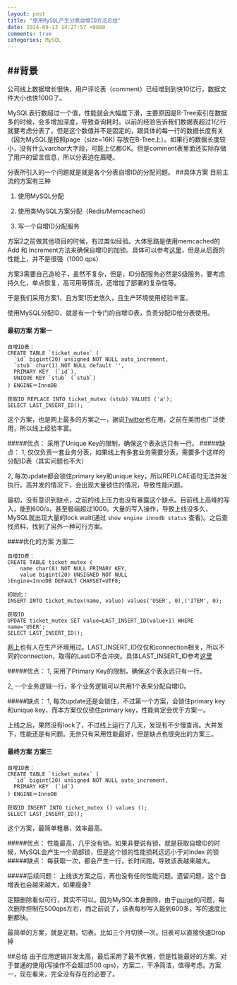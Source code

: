 ```yaml
---
layout: post
title: "使用MySQL产生分表自增ID方法总结"
date: 2014-09-13 14:27:57 +0800
comments: true
categories: MySQL
---
```


##背景
-------------
公司线上数据增长很快，用户评论表（comment）已经增到到快10亿行，数据文件大小也快100G了。

MySQL表行数超过一个值，性能就会大幅度下滑，主要原因是B-Tree索引在数据多的时候，会多增加深度，导致查询耗时。以前的经验告诉我们数据表超过1亿行就要考虑分表了。但是这个数值并不是固定的，跟具体的每一行的数据长度有关（因为MySQL是按照page（size=16K) 存放在B-Tree上）。如果行的数据长度较小，没有什么varchar大字段，可能上亿都OK。但是comment表里面还实际存储了用户的留言信息，所以分表迫在眉睫。

分表所引入的一个问题就是就是各个分表自增ID的分配问题。
##具体方案
目前主流的方案有三种

1. 使用MySQL分配

2. 使用类MySQL方案分配（Redis/Memcached）

3. 写一个自增ID分配服务

方案2之前做其他项目的时候，有过类似经验。大体思路是使用memcached的Add 和 Increment方法来确保自增ID的加锁。具体可以参考[这里](http://abhinavsingh.com/blog/2009/12/how-to-use-locks-for-assuring-atomic-operation-in-memcached/)，但是从后面的性能上，并不是很强（1000 qps）

方案3需要自己造轮子，虽然不复杂，但是，ID分配服务必然是S级服务，要考虑持久化，单点恢复，高可用等情况，还增加了部署的复杂性等。

于是我们采用方案1，且方案1历史悠久，且生产环境使用经验丰富。
<!--more-->
使用MySQL分配ID，就是有一个专门的自增ID表，负责分配ID给分表使用。

#### 最初方案 方案一
``` mysql
自增ID表：
CREATE TABLE `ticket_mutex` (
  `id` bigint(20) unsigned NOT NULL auto_increment,
  `stub` char(1) NOT NULL default '',
  PRIMARY KEY  (`id`),
  UNIQUE KEY `stub` (`stub`)
) ENGINE＝InnoDB

获取ID REPLACE INTO ticket_mutex (stub) VALUES ('a');
SELECT LAST_INSERT_ID();
```
这个方案，也是网上最多的方案之一，据说[Twitter](http://code.flickr.net/2010/02/08/ticket-servers-distributed-unique-primary-keys-on-the-cheap/)也在用，之前在美团也广泛使用，所以线上经验丰富。

#####优点：
采用了Unique Key的限制，确保这个表永远只有一行。
#####缺点：
1, 仅仅负责一套业务分表，如果线上有多套业务需要分表，需要多个这样的分配ID表（其实问题也不大）

2, 每次update都会锁住primary key和unique key，所以REPLCAE语句无法并发执行。高并发的情况下，会出现大量锁住的情况，导致性能问题。

最初，没有意识到缺点，之前的线上压力也没有暴露这个缺点。目前线上高峰的写入，能到600/s，甚至极端超过1000。大量的写入操作，导致上线没多久，MySQL就出现大量的lock wait(通过 `show engine innodb status` 查看)。之后查找资料，找到了另外一种可行方案。

####优化的方案 方案二
``` mysql
自增ID表：
CREATE TABLE ticket_mutex (
    name char(8) NOT NULL PRIMARY KEY,
    value bigint(20) UNSIGNED NOT NULL
)Engine=InnoDB DEFAULT CHARSET=UTF8;

初始化：
INSERT INTO ticket_mutex(name, value) values('USER', 0),('ITEM', 0);

获取ID
UPDATE ticket_mutex SET value=LAST_INSERT_ID(value+1) WHERE name='USER';
SELECT LAST_INSERT_ID();
```
[网上](http://www.cnblogs.com/obullxl/archive/2011/06/24/mysql-last-insert-id.html)也有人在生产环境用过。LAST_INSERT_ID仅仅和connection相关，所以不同的connection，取得的LastID不会冲突。具体LAST_INSERT_ID参考[这里](http://dev.mysql.com/doc/refman/5.5/en/information-functions.html#function_last-insert-id)

#####优点：
 1, 采用了Primary Key的限制，确保这个表永远只有一行。
 
 2, 一个业务逻辑一行，多个业务逻辑可以共用1个表来分配自增ID。

#####缺点：
 1,  每次update还是会锁住，不过第一个方案，会锁住primary key和unique key，而本方案仅仅锁住primary key，性能肯定会优于方案一。

上线之后，果然没有lock了，不过线上运行了几天，发现有不少慢查询。大并发下，性能还是有问题。无奈只有采用性能最好，但是缺点也很突出的方案三。
#### 最终方案 方案三
``` mysql
自增ID表：
CREATE TABLE `ticket_mutex` (
  `id` bigint(20) unsigned NOT NULL auto_increment,
  PRIMARY KEY  (`id`)
) ENGINE＝InnoDB

获取ID INSERT INTO ticket_mutex () values ();
SELECT LAST_INSERT_ID();
```
这个方案，最简单粗暴，效率最高。

#####优点：
性能最高，几乎没有锁。如果非要说有锁，就是获取自增ID的时候，MySQL会产生一个局部锁，但是这个锁的性能损耗远远小于对index 的锁
#####缺点：
每获取一次，都会产生一行，长时间跑，导致该表越来越大。

#####后续问题：
上线该方案之后，再也没有任何性能问题。遗留问题，这个自增表也会越来越大，如果瘦身?  

定期删除看似可行，其实不可以。因为MySQL本身删除，由于[purge](/blog/2014/09/13/innodb-max-purge-lag/)的问题，每次删除控制在500qps左右，而之前说了，该表每秒写入能到600多。写的速度比删都快。

最简单的方案，就是定期，切表。比如三个月切换一次。旧表可以直接快速Drop掉

##总结
由于应用逻辑并发太高，最后采用了最不优雅，但是性能最好的方案。对于普通的使用(写操作不会超过500 qps)，方案二，干净简洁，值得考虑。方案一，现在看来，完全没有存在的必要了。

